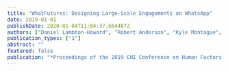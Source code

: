 ```yaml
---
title: "WhatFutures: Designing Large-Scale Engagements on WhatsApp"
date: 2019-01-01
publishDate: 2020-01-04T11:04:37.664407Z
authors: ["Daniel Lambton-Howard", "Robert Anderson", "Kyle Montague", "Andrew Garbett", "Shaun Hazeldine", "Carlos Alvarez", "John A Sweeney", "Patrick Olivier", "Ahmed Kharrufa"]
publication_types: ["1"]
abstract: ""
featured: false
publication: "*Proceedings of the 2019 CHI Conference on Human Factors in Computing Systems*"
---
```


